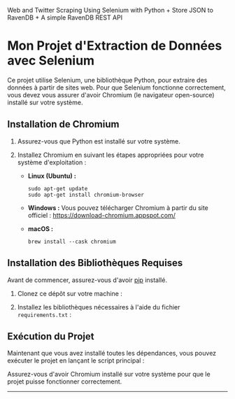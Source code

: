 Web and Twitter Scraping Using Selenium with Python + Store JSON to RavenDB + A simple  RavenDB REST API

# Mon Projet d'Extraction de Données avec Selenium

Ce projet utilise Selenium, une bibliothèque Python, pour extraire des données à partir de sites web. Pour que Selenium fonctionne correctement, vous devez vous assurer d'avoir Chromium (le navigateur open-source) installé sur votre système.

## Installation de Chromium

1. Assurez-vous que Python est installé sur votre système.

2. Installez Chromium en suivant les étapes appropriées pour votre système d'exploitation :

   - **Linux (Ubuntu) :**
     ```
     sudo apt-get update
     sudo apt-get install chromium-browser
     ```

   - **Windows :**
     Vous pouvez télécharger Chromium à partir du site officiel : https://download-chromium.appspot.com/
     
   - **macOS :**
     ```
     brew install --cask chromium
     ```

## Installation des Bibliothèques Requises

Avant de commencer, assurez-vous d'avoir [pip](https://pip.pypa.io/en/stable/installing/) installé.

1. Clonez ce dépôt sur votre machine :

2. Installez les bibliothèques nécessaires à l'aide du fichier `requirements.txt` :

## Exécution du Projet

Maintenant que vous avez installé toutes les dépendances, vous pouvez exécuter le projet en lançant le script principal :

Assurez-vous d'avoir Chromium installé sur votre système pour que le projet puisse fonctionner correctement.

---

